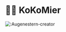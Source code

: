 # :man_technologist: KoKoMier


![:Augenestern-creator](https://count.getloli.com/get/@:KoKoMier?theme=gelbooru-h)
